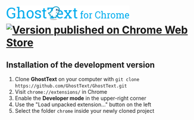 # [![GhostText for Chrome](../promo/gt_banner-for-chrome.png)](https://chrome.google.com/webstore/detail/sublimetextarea/godiecgffnchndlihlpaajjcplehddca) [![Version published on Chrome Web Store](https://img.shields.io/chrome-web-store/v/godiecgffnchndlihlpaajjcplehddca.svg)](https://chrome.google.com/webstore/detail/sublimetextarea/godiecgffnchndlihlpaajjcplehddca)

## Installation of the development version

1. Clone **GhostText** on your computer with `git clone https://github.com/GhostText/GhostText.git`
2. Visit `chrome://extensions/` in Chrome
3. Enable the **Developer mode** in the upper-right corner
4. Use the "Load unpacked extension…" button on the left
5. Select the folder `chrome` inside your newly cloned project
